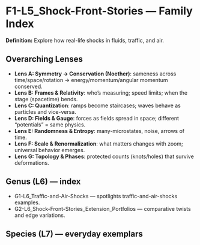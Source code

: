 # F1-L5_Shock-Front-Stories — Family Index
**Definition:** Explore how real-life shocks in fluids, traffic, and air.

## Overarching Lenses

- **Lens A: Symmetry -> Conservation (Noether)**: sameness across time/space/rotation → energy/momentum/angular momentum conserved.
- **Lens B: Frames & Relativity**: who’s measuring; speed limits; when the stage (spacetime) bends.
- **Lens C: Quantization**: ramps become staircases; waves behave as particles and vice-versa.
- **Lens D: Fields & Gauge**: forces as fields spread in space; different “potentials” = same physics.
- **Lens E: Randomness & Entropy**: many-microstates, noise, arrows of time.
- **Lens F: Scale & Renormalization**: what matters changes with zoom; universal behavior emerges.
- **Lens G: Topology & Phases**: protected counts (knots/holes) that survive deformations.

## Genus (L6) — index
- G1-L6_Traffic-and-Air-Shocks — spotlights traffic-and-air-shocks examples.
- G2-L6_Shock-Front-Stories_Extension_Portfolios — comparative twists and edge variations.

## Species (L7) — everyday exemplars
